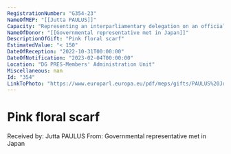 ```yaml
---
RegistrationNumber: "G354-23"
NameOfMEP: "[[Jutta PAULUS]]"
Capacity: "Representing an interparliamentary delegation on an official mission authorised by the Conference of Presidents or the Bureau - Delegation for relations with Japan"
NameOfDonor: "[[Governmental representative met in Japan]]"
DescriptionOfGift: "Pink floral scarf"
EstimatedValue: "< 150"
DateOfReception: "2022-10-31T00:00:00"
DateOfNotification: "2023-02-04T00:00:00"
Location: "DG PRES-Members' Administration Unit"
Miscellaneous: nan
Id: "354"
LinkToPhoto: "https://www.europarl.europa.eu/pdf/meps/gifts/PAULUS%20Jutta_G354-23.jpg#"
---
```


# Pink floral scarf

Received by: Jutta PAULUS
From: Governmental representative met in Japan
